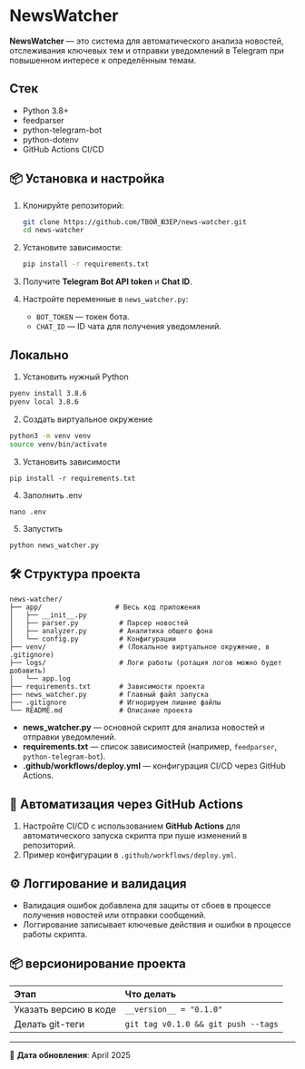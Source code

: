 # NewsWatcher

**NewsWatcher** — это система для автоматического анализа новостей, отслеживания ключевых тем и отправки уведомлений в Telegram при повышенном интересе к определённым темам.

## Стек

- Python 3.8+
- feedparser
- python-telegram-bot
- python-dotenv
- GitHub Actions CI/CD

## 📦 Установка и настройка

1. Клонируйте репозиторий:

   ```bash
   git clone https://github.com/ТВОЙ_ЮЗЕР/news-watcher.git
   cd news-watcher
   ```

2. Установите зависимости:

   ```bash
   pip install -r requirements.txt
   ```

3. Получите **Telegram Bot API token** и **Chat ID**.
4. Настройте переменные в `news_watcher.py`:
   - `BOT_TOKEN` — токен бота.
   - `CHAT_ID` — ID чата для получения уведомлений.

## Локально
   1. Установить нужный Python
   ```bash
   pyenv install 3.8.6
   pyenv local 3.8.6
   ```

   2. Создать виртуальное окружение
   ```bash
   python3 -m venv venv
   source venv/bin/activate
   ```

   3. Установить зависимости
   ```
   pip install -r requirements.txt
   ```

   4. Заполнить .env
   ```
   nano .env
   ```

   5. Запустить
   ```
   python news_watcher.py
   ```


## 🛠️ Структура проекта

```
news-watcher/
├── app/                  # Весь код приложения
│   ├── __init__.py
│   ├── parser.py          # Парсер новостей
│   ├── analyzer.py        # Аналитика общего фона
│   └── config.py          # Конфигурации
├── venv/                  # (Локальное виртуальное окружение, в .gitignore)
├── logs/                  # Логи работы (ротация логов можно будет добавить)
│   └── app.log
├── requirements.txt       # Зависимости проекта
├── news_watcher.py        # Главный файл запуска
├── .gitignore             # Игнорируем лишние файлы
└── README.md              # Описание проекта
```

- **news_watcher.py** — основной скрипт для анализа новостей и отправки уведомлений.
- **requirements.txt** — список зависимостей (например, `feedparser`, `python-telegram-bot`).
- **.github/workflows/deploy.yml** — конфигурация CI/CD через GitHub Actions.

## 🚀 Автоматизация через GitHub Actions

1. Настройте CI/CD с использованием **GitHub Actions** для автоматического запуска скрипта при пуше изменений в репозиторий.
2. Пример конфигурации в `.github/workflows/deploy.yml`.

## ⚙️ Логгирование и валидация

- Валидация ошибок добавлена для защиты от сбоев в процессе получения новостей или отправки сообщений.
- Логгирование записывает ключевые действия и ошибки в процессе работы скрипта.

## 📦 версионирование проекта

| Этап                       | Что делать                           |
|:----------------------------|:-------------------------------------|
| Указать версию в коде        | `__version__ = "0.1.0"`              |
| Делать git-теги              | `git tag v0.1.0 && git push --tags` |



---

📅 **Дата обновления**: April 2025
